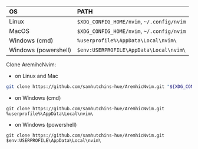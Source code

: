 | OS | PATH |
| :- | :--- |
| Linux | `$XDG_CONFIG_HOME/nvim`, `~/.config/nvim` |
| MacOS | `$XDG_CONFIG_HOME/nvim`, `~/.config/nvim` |
| Windows (cmd)| `%userprofile%\AppData\Local\nvim\` |
| Windows (powershell)| `$env:USERPROFILE\AppData\Local\nvim\` |

Clone AremihcNvim:

- on Linux and Mac
```sh
git clone https://github.com/samhutchins-hue/AremhicNvim.git "${XDG_CONFIG_HOME:-$HOME/.config}"/nvim
```

- on Windows (cmd)
```
git clone https://github.com/samhutchins-hue/AremhicNvim.git %userprofile%\AppData\Local\nvim\ 
```

- on Windows (powershell)
```
git clone https://github.com/samhutchins-hue/AremhicNvim.git $env:USERPROFILE\AppData\Local\nvim\ 
```

